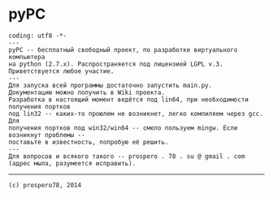 pyPC
=====
    coding: utf8 -*-
    ---
    pyPC -- бесплатный свободный проект, по разработке виртуального компьютера
    на python (2.7.x). Распространяется под лицензией LGPL v.3. Приветствуется любое участие.
    ---
    Для запуска всей программы достаточно запустить main.py.
    Документацию можно получить в Wiki проекта.
    Разработка в настоящий момент ведётся под lin64, при необходимости получения портков
    под lin32 -- каких-то проюлем не возникнет, легко компиляем через gcc. Для
    получения портков под win32/win64 -- смело пользуем mingw. Если возникнут проблемы --
    поставьте в известность, попробую её решить.
    ---
    Для вопросов и всякого такого -- prospero . 78 . su @ gmail . com
    (адрес мыла, разумеется исправить).

------
    (с) prospero78, 2014
